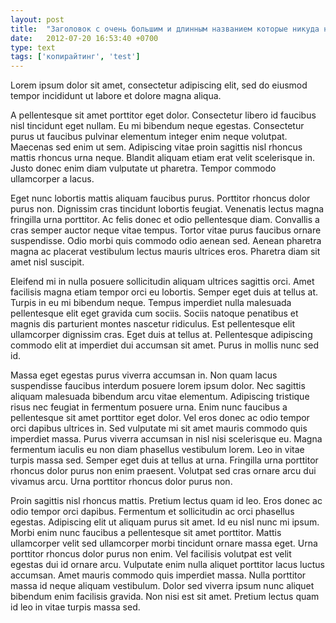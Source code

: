 ```yaml
---
layout: post
title:  "Заголовок с очень большим и длинным названием которые никуда не влезет"
date:   2012-07-20 16:53:40 +0700
type: text
tags: ['копирайтинг', 'test']
---
```

Lorem ipsum dolor sit amet, consectetur adipiscing elit, sed do eiusmod tempor incididunt ut labore et dolore magna aliqua.

<!--more-->

A pellentesque sit amet porttitor eget dolor. Consectetur libero id faucibus nisl tincidunt eget nullam. Eu mi bibendum neque egestas. Consectetur purus ut faucibus pulvinar elementum integer enim neque volutpat. Maecenas sed enim ut sem. Adipiscing vitae proin sagittis nisl rhoncus mattis rhoncus urna neque. Blandit aliquam etiam erat velit scelerisque in. Justo donec enim diam vulputate ut pharetra. Tempor commodo ullamcorper a lacus.

Eget nunc lobortis mattis aliquam faucibus purus. Porttitor rhoncus dolor purus non. Dignissim cras tincidunt lobortis feugiat. Venenatis lectus magna fringilla urna porttitor. Ac felis donec et odio pellentesque diam. Convallis a cras semper auctor neque vitae tempus. Tortor vitae purus faucibus ornare suspendisse. Odio morbi quis commodo odio aenean sed. Aenean pharetra magna ac placerat vestibulum lectus mauris ultrices eros. Pharetra diam sit amet nisl suscipit.

Eleifend mi in nulla posuere sollicitudin aliquam ultrices sagittis orci. Amet facilisis magna etiam tempor orci eu lobortis. Semper eget duis at tellus at. Turpis in eu mi bibendum neque. Tempus imperdiet nulla malesuada pellentesque elit eget gravida cum sociis. Sociis natoque penatibus et magnis dis parturient montes nascetur ridiculus. Est pellentesque elit ullamcorper dignissim cras. Eget duis at tellus at. Pellentesque adipiscing commodo elit at imperdiet dui accumsan sit amet. Purus in mollis nunc sed id.

Massa eget egestas purus viverra accumsan in. Non quam lacus suspendisse faucibus interdum posuere lorem ipsum dolor. Nec sagittis aliquam malesuada bibendum arcu vitae elementum. Adipiscing tristique risus nec feugiat in fermentum posuere urna. Enim nunc faucibus a pellentesque sit amet porttitor eget dolor. Vel eros donec ac odio tempor orci dapibus ultrices in. Sed vulputate mi sit amet mauris commodo quis imperdiet massa. Purus viverra accumsan in nisl nisi scelerisque eu. Magna fermentum iaculis eu non diam phasellus vestibulum lorem. Leo in vitae turpis massa sed. Semper eget duis at tellus at urna. Fringilla urna porttitor rhoncus dolor purus non enim praesent. Volutpat sed cras ornare arcu dui vivamus arcu. Urna porttitor rhoncus dolor purus non.

Proin sagittis nisl rhoncus mattis. Pretium lectus quam id leo. Eros donec ac odio tempor orci dapibus. Fermentum et sollicitudin ac orci phasellus egestas. Adipiscing elit ut aliquam purus sit amet. Id eu nisl nunc mi ipsum. Morbi enim nunc faucibus a pellentesque sit amet porttitor. Mattis ullamcorper velit sed ullamcorper morbi tincidunt ornare massa eget. Urna porttitor rhoncus dolor purus non enim. Vel facilisis volutpat est velit egestas dui id ornare arcu. Vulputate enim nulla aliquet porttitor lacus luctus accumsan. Amet mauris commodo quis imperdiet massa. Nulla porttitor massa id neque aliquam vestibulum. Dolor sed viverra ipsum nunc aliquet bibendum enim facilisis gravida. Non nisi est sit amet. Pretium lectus quam id leo in vitae turpis massa sed.
